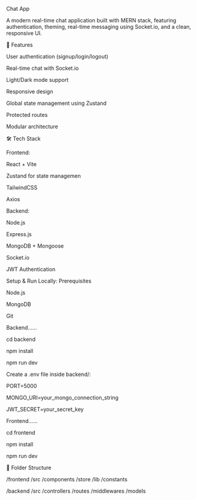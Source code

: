 Chat App

A modern real-time chat application built with MERN stack, featuring authentication, theming, real-time messaging using Socket.io, and a clean, responsive UI.

🚀 Features

User authentication (signup/login/logout)

Real-time chat with Socket.io

Light/Dark mode support

Responsive design

Global state management using Zustand

Protected routes

Modular architecture

🛠️ Tech Stack

Frontend:

React + Vite

Zustand for state managemen

TailwindCSS

Axios

Backend:

Node.js

Express.js

MongoDB + Mongoose

Socket.io

JWT Authentication

Setup & Run Locally:
Prerequisites

Node.js

MongoDB

Git

Backend......

cd backend

npm install

npm run dev


Create a .env file inside backend/:

PORT=5000

MONGO_URI=your_mongo_connection_string

JWT_SECRET=your_secret_key

Frontend......

cd frontend

npm install

npm run dev

📁 Folder Structure 

/frontend
  /src
    /components
    /store
    /lib
    /constants

/backend
  /src
    /controllers
    /routes
    /middlewares
    /models





